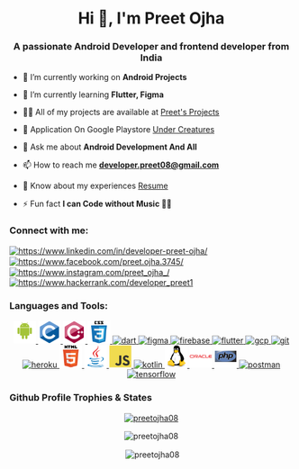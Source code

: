 <h1 align="center">Hi 👋, I'm Preet Ojha</h1>
<h3 align="center">A passionate Android Developer and frontend developer from India</h3>

<p></p>

- 🔭 I’m currently working on **Android Projects**

- 🌱 I’m currently learning **Flutter, Figma**

- 👨‍💻 All of my projects are available at [Preet's Projects](https://preetojha08.github.io/Basic-Personal-Portfolio-Website/#home_1)

- 📝 Application On Google Playstore [Under Creatures](https://play.google.com/store/apps/developer?id=Creatures)

- 💬 Ask me about **Android Development And All**

- 📫 How to reach me **developer.preet08@gmail.com**

- 📄 Know about my experiences [Resume](https://drive.google.com/file/d/113ARn7Bo0LbMeyyue9mXMjBej3Navrqy/view)

- ⚡ Fun fact **I can Code without Music 🤣🤣** 


<h3 align="left">Connect with me:</h3>
<p align="left">
<a href="https://linkedin.com/in/https://www.linkedin.com/in/developer-preet-ojha/" target="blank"><img align="center" src="https://raw.githubusercontent.com/rahuldkjain/github-profile-readme-generator/master/src/images/icons/Social/linked-in-alt.svg" alt="https://www.linkedin.com/in/developer-preet-ojha/" height="30" width="40" /></a>
<a href="https://fb.com/https://www.facebook.com/preet.ojha.3745/" target="blank"><img align="center" src="https://raw.githubusercontent.com/rahuldkjain/github-profile-readme-generator/master/src/images/icons/Social/facebook.svg" alt="https://www.facebook.com/preet.ojha.3745/" height="30" width="40" /></a>
<a href="https://instagram.com/https://www.instagram.com/preet_ojha_/" target="blank"><img align="center" src="https://raw.githubusercontent.com/rahuldkjain/github-profile-readme-generator/master/src/images/icons/Social/instagram.svg" alt="https://www.instagram.com/preet_ojha_/" height="30" width="40" /></a>
<a href="https://www.hackerrank.com/https://www.hackerrank.com/developer_preet1" target="blank"><img align="center" src="https://raw.githubusercontent.com/rahuldkjain/github-profile-readme-generator/master/src/images/icons/Social/hackerrank.svg" alt="https://www.hackerrank.com/developer_preet1" height="30" width="40" /></a>
</p>

<h3 align="left">Languages and Tools:</h3>
<p align="center"> <a href="https://developer.android.com" target="_blank"> <img src="https://raw.githubusercontent.com/devicons/devicon/master/icons/android/android-original-wordmark.svg" alt="android" width="40" height="40"/> </a> <a href="https://www.cprogramming.com/" target="_blank"> <img src="https://raw.githubusercontent.com/devicons/devicon/master/icons/c/c-original.svg" alt="c" width="40" height="40"/> </a> <a href="https://www.w3schools.com/cpp/" target="_blank"> <img src="https://raw.githubusercontent.com/devicons/devicon/master/icons/cplusplus/cplusplus-original.svg" alt="cplusplus" width="40" height="40"/> </a> <a href="https://www.w3schools.com/css/" target="_blank"> <img src="https://raw.githubusercontent.com/devicons/devicon/master/icons/css3/css3-original-wordmark.svg" alt="css3" width="40" height="40"/> </a> <a href="https://dart.dev" target="_blank"> <img src="https://www.vectorlogo.zone/logos/dartlang/dartlang-icon.svg" alt="dart" width="40" height="40"/> </a> <a href="https://www.figma.com/" target="_blank"> <img src="https://www.vectorlogo.zone/logos/figma/figma-icon.svg" alt="figma" width="40" height="40"/> </a> <a href="https://firebase.google.com/" target="_blank"> <img src="https://www.vectorlogo.zone/logos/firebase/firebase-icon.svg" alt="firebase" width="40" height="40"/> </a> <a href="https://flutter.dev" target="_blank"> <img src="https://www.vectorlogo.zone/logos/flutterio/flutterio-icon.svg" alt="flutter" width="40" height="40"/> </a> <a href="https://cloud.google.com" target="_blank"> <img src="https://www.vectorlogo.zone/logos/google_cloud/google_cloud-icon.svg" alt="gcp" width="40" height="40"/> </a> <a href="https://git-scm.com/" target="_blank"> <img src="https://www.vectorlogo.zone/logos/git-scm/git-scm-icon.svg" alt="git" width="40" height="40"/> </a> <a href="https://heroku.com" target="_blank"> <img src="https://www.vectorlogo.zone/logos/heroku/heroku-icon.svg" alt="heroku" width="40" height="40"/> </a> <a href="https://www.w3.org/html/" target="_blank"> <img src="https://raw.githubusercontent.com/devicons/devicon/master/icons/html5/html5-original-wordmark.svg" alt="html5" width="40" height="40"/> </a> <a href="https://www.java.com" target="_blank"> <img src="https://raw.githubusercontent.com/devicons/devicon/master/icons/java/java-original.svg" alt="java" width="40" height="40"/> </a> <a href="https://developer.mozilla.org/en-US/docs/Web/JavaScript" target="_blank"> <img src="https://raw.githubusercontent.com/devicons/devicon/master/icons/javascript/javascript-original.svg" alt="javascript" width="40" height="40"/> </a> <a href="https://kotlinlang.org" target="_blank"> <img src="https://www.vectorlogo.zone/logos/kotlinlang/kotlinlang-icon.svg" alt="kotlin" width="40" height="40"/> </a> <a href="https://www.linux.org/" target="_blank"> <img src="https://raw.githubusercontent.com/devicons/devicon/master/icons/linux/linux-original.svg" alt="linux" width="40" height="40"/> </a> <a href="https://www.oracle.com/" target="_blank"> <img src="https://raw.githubusercontent.com/devicons/devicon/master/icons/oracle/oracle-original.svg" alt="oracle" width="40" height="40"/> </a> <a href="https://www.php.net" target="_blank"> <img src="https://raw.githubusercontent.com/devicons/devicon/master/icons/php/php-original.svg" alt="php" width="40" height="40"/> </a> <a href="https://postman.com" target="_blank"> <img src="https://www.vectorlogo.zone/logos/getpostman/getpostman-icon.svg" alt="postman" width="40" height="40"/> </a> <a href="https://www.tensorflow.org" target="_blank"> <img src="https://www.vectorlogo.zone/logos/tensorflow/tensorflow-icon.svg" alt="tensorflow" width="40" height="40"/> </a> </p>

<p></p>

<h3 align="left">Github Profile Trophies & States</h3>
<p align="center" > <a href="https://github.com/ryo-ma/github-profile-trophy"><img align="center" padding="10px" src="https://github-profile-trophy.vercel.app/?username=preetojha08&column=4&margin-w=15&margin-h=15" alt="preetojha08" /></a> </p>

<p></p>
<p align="center"><img align="center" src="https://github-readme-stats.vercel.app/api/top-langs?username=preetojha08&show_icons=true&locale=en&layout=compact" alt="preetojha08" /></p>

<p></p>
<p align="center">&nbsp;<img align="center" src="https://github-readme-stats.vercel.app/api?username=preetojha08&show_icons=true&locale=en" alt="preetojha08" /></p>


<p></p>
<!-- <p align="left"> <img src="https://komarev.com/ghpvc/?username=preetojha08&label=Profile%20views&color=0e75b6&style=flat" alt="preetojha08" /> </p> -->

<!-- https://github-profile-trophy.vercel.app/?username=preetojha08&column=3&margin-w=15&margin-h=15 -->

<!-- <p><img align="center" src="https://github-readme-streak-stats.herokuapp.com/?user=preetojha08&" alt="preetojha08" /></p> -->
